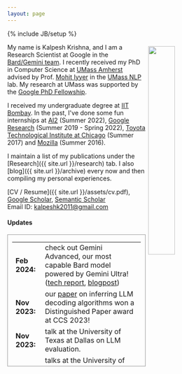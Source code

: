 ```yaml
---
layout: page
---
```

{% include JB/setup %}

<img style="float: right; width: 35%; padding: 6px;" src=" {{ site.url }}/assets/IMG_1403.jpg">

My name is Kalpesh Krishna, and I am a Research Scientist at Google in the [Bard/Gemini team](https://gemini.google.com/). I recently received my PhD in Computer Science at [UMass Amherst](http://cs.umass.edu/) advised by Prof. [Mohit Iyyer](https://people.cs.umass.edu/~miyyer/) in the [UMass NLP](http://nlp.cs.umass.edu/) lab. My research at UMass was supported by the [Google PhD Fellowship](https://research.google/outreach/phd-fellowship/).

I received my undergraduate degree at [IIT Bombay](http://iitb.ac.in). In the past, I've done some fun internships at [AI2](https://allenai.org/) (Summer 2022), [Google Research](https://research.google) (Summer 2019 - Spring 2022), [Toyota Technological Institute at Chicago](https://www.ttic.edu/) (Summer 2017) and [Mozilla](https://www.mozilla.org/en-US/) (Summer 2016).

I maintain a list of my publications under the [Research]({{ site.url }}/research) tab. I also [blog]({{ site.url }}/archive) every now and then compiling my personal experiences.

[CV / Resume]({{ site.url }}/assets/cv.pdf), [Google Scholar](https://scholar.google.com/citations?hl=en&user=9g2BsMUAAAAJ), [Semantic Scholar](https://www.semanticscholar.org/author/Kalpesh-Krishna/26161085)  
Email ID: [kalpeshk2011@gmail.com](mailto:kalpeshk2011@gmail.com)  

#### Updates

<div style="height:300px;overflow:auto; border:1px solid #999; padding-left: 0.7em; padding-right: 0.7em">
<table>
<col width="100px">
<col width="650px">
  <tr><td><b>Feb 2024:</b></td><td>check out Gemini Advanced, our most capable Bard model powered by Gemini Ultra! (<a href="https://storage.googleapis.com/deepmind-media/gemini/gemini_1_report.pdf">tech report</a>, <a href="https://blog.google/products/gemini/bard-gemini-advanced-app/">blogpost</a>)</td></tr>
  <tr><td><b>Nov 2023:</b></td><td>our <a href="https://arxiv.org/abs/2303.04729">paper</a> on inferring LLM decoding algorithms won a Distinguished Paper award at CCS 2023!</td></tr>
  <tr><td><b>Nov 2023:</b></td><td>talk at the University of Texas at Dallas on LLM evaluation.</td></tr>
  <tr><td><b>Nov 2023:</b></td><td>talks at the University of Pittsburgh on LLM evaluation and AI-generated text detection.</td></tr>
      <tr><td><b>Oct 2023:</b></td><td>one <a href="https://arxiv.org/abs/2305.14251">paper</a> to appear at EMNLP 2023 on fine-grained automatic evaluation of long-form text generation. Check out our <a href="https://pypi.org/project/factscore">PIP package</a> too!</td></tr>  
  <tr><td><b>Sept 2023:</b></td><td>one <a href="https://arxiv.org/abs/2303.13408">paper</a> to appear in NeurIPS 2023 on paraphrase attacks on AI-generated text detection and defending against these attacks using retrieval. Our model, data and code is available <a href="https://github.com/martiansideofthemoon/ai-detection-paraphrases">here</a>.</td></tr>
  <tr><td><b>Sept 2023:</b></td><td>talk at <a href="https://nlpwithfriends.com/speakers/kalpesh-krishna">NLP with Friends</a> on AI-generated text detection.</td></tr>
  <tr><td><b>Aug 2023:</b></td><td>I joined the Google Bard team as a Research Scientist.</td>
  <tr><td><b>Aug 2023:</b></td><td>I defended my PhD thesis on long-form text generation!</td></tr>
  <tr><td><b>July 2023:</b></td><td>talk at <a href="https://www.research.ibm.com/">IBM research</a> on long-form text generation evaluation.</td></tr>
  <tr><td><b>July 2023:</b></td><td>talk at University of Toronto on AI-generated text detection.</td></tr>
<tr><td><b>May 2023:</b></td><td>Happy to receive an outstanding paper award (<a href="https://twitter.com/kalpeshk2011/status/1654133082247815169">tweet</a>) at EACL 2023 for LongEval, our <a href="https://arxiv.org/abs/2301.13298">paper</a> on human evaluation of long-form summarization!</td></tr>  
  <tr><td><b>Mar 2023:</b></td><td>appeared on <a href="https://www.cbsnews.com/boston/news/northern-lights-captivate-stargazers-across-massachusetts/">CBS Boston</a> and <a href="https://www.wwlp.com/weather/weather-news/northern-lights-caught-on-camera-in-western-massachusetts/">WWLP</a> for a <a href="https://twitter.com/4cast4you/status/1639131581939077120">photograph</a> of the northern lights!</td></tr>
  <tr><td><b>Jan 2023:</b></td><td>two papers to appear at EACL 2023, on better human evaluation of long-form summarization (<a href="https://arxiv.org/abs/2301.13298">LongEval</a>), and guidelines for coreference annotation (<a href="https://arxiv.org/abs/2210.07188">ezCoref</a>).</td></tr>
  <tr><td><b>Oct 2022:</b></td><td>three papers to appear at EMNLP 2022, on improving text generation (<a href="https://arxiv.org/abs/2205.09726">RankGen</a>), a benchmark to evaluate Chinese language models (<a href="https://arxiv.org/abs/2210.11689">SLING</a>), and a dataset for document-level literary translations (<a href="https://arxiv.org/abs/2210.14250">Par3</a>).</td></tr>
  <tr><td><b>Sept 2022:</b></td><td>talk at the University of Washington on RankGen (<a href="https://drive.google.com/file/d/1320bRCUIzGnj4CAHmcVBTOdpE43tE0yB/view?usp=sharing">slides</a>).</td></tr>
  <tr><td><b>June 2022:</b></td><td>started my summer internship at <a href="https://allenai.org">Allen AI</a> where I will be working with <a href="https://kyleclo.github.io/">Kyle Lo</a>, <a href="http://armancohan.com/">Arman Cohan</a> and <a href="https://pdasigi.github.io/">Pradeep Dasigi</a>.</td></tr>
  <tr><td><b>Apr 2022:</b></td><td>new preprint: <a href="https://arxiv.org/abs/2205.09726">RankGen: Improving Text Generation with Large Ranking Models</a>. The code and model checkpoints have been added <a href="https://github.com/martiansideofthemoon/rankgen">here</a>.</td></tr>
  <tr><td><b>Feb 2022:</b></td><td>two papers to appear in ACL 2022, on <a href="https://arxiv.org/abs/2110.07385">few-shot multilingual style transfer</a> and a new <a href="https://arxiv.org/abs/2203.10053">retrieval benchmark on literary text</a>.</td></tr>
  <tr><td><b>Oct 2021:</b></td><td>started a part-time student researcher position at <a href="https://ai.google/research/teams/language/">Google AI Language</a>, where I will be working with <a href="https://scholar.google.com/citations?user=Z0dGdDUAAAAJ&hl=en">John Wieting</a>.</td></tr>
<tr><td><b>Sept 2021:</b></td><td>received the <a href="https://research.google/outreach/phd-fellowship/">Google PhD Fellowship</a> for 2021! (<a href="https://research.google/outreach/phd-fellowship/recipients/?category=2021">list of recipients</a>)</td></tr>
<tr><td><b>June 2021:</b></td><td>started my summer internship at <a href="https://research.google/locations/india/">Google Research India</a> where I will be working with <a href="http://talukdar.net/">Partha Talukdar</a> and <a href="https://sites.google.com/view/bidisha-samanta/">Bidisha Samanta</a></td></tr>
<tr><td><b>May 2021 - July 2021:</b></td><td>talks at Google Research (<a href="https://docs.google.com/presentation/d/1kkl0fGbhEqWnUDkcSbFsDWIKnojlR_HFiCvhAhXW2Uk/edit?usp=sharing">slides</a>), <a href="https://sites.google.com/view/utnlpsummerseminar/home">University of Texas at Austin</a> (<a href="https://docs.google.com/presentation/d/1eAV7Sn8KtT095YabkYtdcRKbWOUwwfmHazbQCjCTqSM/edit?usp=sharing">slides</a>), <a href="https://nlg.isi.edu/nl-seminar/">University of Southern California</a> (<a href="https://docs.google.com/presentation/d/11kg2-h7asnAvnTe4PPUPup4H8W0XpCmqbcsx_AATKlI/edit?usp=sharing">slides</a>, <a href="https://youtu.be/bv95xMBZO_U">video</a>) on text generation and perils of its evaluation.</td></tr>
<tr><td><b>Mar 2021:</b></td><td>new <a href="https://arxiv.org/abs/2103.06332">paper</a> on longform question answering on <a href="https://arxiv.org/abs/1907.09190">ELI5</a> to appear in NAACL 2021! Read more in our <a href="https://ai.googleblog.com/2021/03/progress-and-challenges-in-long-form.html">Google AI blogpost</a>.</td></tr>
<tr><td><b>Dec 2020:</b></td><td>passed my <a href="https://www.cics.umass.edu/grads/phd-portfolio">PhD candidacy</a> with distinction!</td></tr>
<tr><td><b>Sep 2020:</b></td><td>I am excited to share a new bird photography webpage! Check the <a href="{{ site.url }}/birding">Birding</a> tab.</td></tr>
<tr><td><b>Sep 2020:</b></td><td>new <a href="https://arxiv.org/abs/2010.05700">paper</a> on paraphrasing for unsupervised style transfer to appear at EMNLP 2020. Check out a live demo and the codebase <a href="http://style.cs.umass.edu">here</a>.</td></tr>
<tr><td><b>May 2020:</b></td><td>started my summer internship at <a href="https://research.google/teams/brain/">Google Brain</a>, where I will be working with <a href="https://sites.google.com/site/royaurko">Aurko Roy</a></td></tr>
<tr><td><b>Apr 2020:</b></td><td>talk at <a href="https://www.research.ibm.com/">IBM research</a> on model extraction attacks on BERT (<a href="https://docs.google.com/presentation/d/1emJb07ER8Gje6PGauIU--t0DCgvECJlnjVQfv9rOUkM/edit">slides</a>)</td></tr>
<tr><td><b>Apr 2020:</b></td><td>new <a href="http://www.cleverhans.io/2020/04/06/stealing-bert.html">blogpost</a> with <a href="https://www.papernot.fr">Nicolas Papernot</a> on our ICLR 2020 paper on model extraction attacks on BERT.</td></tr>
<tr><td><b>Jan 2020:</b></td><td>I am co-organizing the <a href="https://umass-mlfl.github.io/">Machine Learning and Friends Lunch</a> at UMass Amherst with Neha Nayak Kennard. If you have speaker recommendations, fill them <a href="https://docs.google.com/forms/d/e/1FAIpQLSe2gqWTn4UXWqxbuLB1EPcuLBO7hP3aXh-ZluMvJsxL-hHI2Q/viewform">here</a>!</td></tr>
<tr><td><b>Dec 2019:</b></td><td> new <a href="https://arxiv.org/abs/1910.12366">paper</a> on model extraction attacks on BERT-based models to appear at ICLR 2020.</td></tr>
<tr><td><b>Oct 2019:</b></td><td> new <a href="https://blog.nelsonliu.me/2019/10/24/student-perspectives-on-applying-to-nlp-phd-programs/">blog</a> surveying twelve recent NLP PhD applicants on the graduate school admission process! Also an <a href="https://www.insightiitb.org/umass-amherst-kalpesh-krishna-univ-series/">Insight IITB article</a> on my personal experience.</td></tr>
<tr><td><b>Aug 2019:</b></td><td> lightning talk at the <a href="https://medium.com/ai2-blog/2019-allennlp-summit-c954d258f819">AllenNLP Summit 2019</a> on using AllenNLP for education. Check out the AllenNLP homework I designed for our grad NLP class <a href="https://github.com/martiansideofthemoon/allennlp-probe-hw">here</a>!</td></tr>
<tr><td><b>Jul 2019:</b></td><td> presented papers on <a href="https://arxiv.org/abs/1906.02622">QA generation</a> and <a href="https://arxiv.org/abs/1906.02780">faster transformer decoding</a> at ACL 2019. Check out our <a href="http://squash.cs.umass.edu/">web demo</a> on hierarchical QA generation!</td></tr>
<tr><td><b>Jul 2019:</b></td><td> awarded the <a href="http://www.acl2019.org/EN/student-scholarship-applications-volunteers.xhtml">ACL 2019 Student Scholarship</a> and the <a href="https://www.cics.umass.edu/support#lesser">Victor Lesser Graduate Scholarship</a></td></tr>
<tr><td><b>Jun 2019:</b></td><td> <a href="http://purvaten.github.io/">Purva Tendulkar</a> won the <a href="https://twitter.com/jmacunha/status/1142184529026662400"><i>Best Presentation Award</i></a> for our <a href="https://arxiv.org/abs/1903.07820">paper</a> in ICCC 2019!</td></tr>
<tr><td><b>May 2019:</b></td><td> started summer internship at <a href="https://ai.google/research/teams/language/">Google AI Language</a> in New York</td></tr>
<tr><td><b>Apr 2019:</b></td><td> talk at the UMass <a href="https://ds.cs.umass.edu/news-events/events/data-science-research-symposium-2019">Data Science Research Symposium 2019</a></td></tr>
<tr><td><b>Apr 2019:</b></td><td> new <a href="https://arxiv.org/abs/1903.07820">paper</a> on thematic doodle generation to appear in <a href="http://www.computationalcreativity.net/iccc2019/">ICCC 2019</a></td></tr>
<tr><td><b>Nov 2018:</b></td><td> presented <a href="https://arxiv.org/abs/1808.07733">paper</a> on logic rules for sentiment classification at EMNLP 2018 (<a href="assets/emnlp-2018.pdf">slides</a>)</td></tr>
<tr><td><b>Sep 2018:</b></td><td> started my PhD in Computer Science at UMass Amherst</td></tr>
<tr><td><b>Aug 2018:</b></td><td> graduated from IIT Bombay, receiving the Sharad Maloo Memorial Gold Medal</td></tr>
<tr><td><b>Jul 2018:</b></td><td> new <a href="https://arxiv.org/abs/1807.06234">preprint</a> on hierarchical multitask learning for speech recognition</td></tr>
<tr><td><b>Jun 2018:</b></td><td> new blogs on <a href="2018/05/29/grad-resources.html">grad resources</a>, <a href="2018/06/04/cs-opportunities.html">IIT Bombay CS opportunities</a> and <a href="2018/06/05/crowd-sourcing.html">crowdsourcing</a></td></tr>
<tr><td><b>Apr 2018:</b></td><td> presented <a href="https://arxiv.org/abs/1710.10398">paper</a> on CNNs for end-to-end speech recognition at ICASSP 2018 (<a href="https://sigport.org/sites/default/files/docs/study-convolutional-encoders.pdf">poster</a>)</td></tr>
